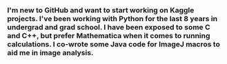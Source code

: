 ### I'm new to GitHub and want to start working on Kaggle projects. I've been working with Python for the last 8 years in undergrad and grad school. I have been exposed to some C and C++, but prefer Mathematica when it comes to running calculations. I co-wrote some Java code for ImageJ macros to aid me in image analysis. 

<!--
**spaceturtle37/spaceturtle37** is a ✨ _special_ ✨ repository because its `README.md` (this file) appears on your GitHub profile.

Here are some ideas to get you started:

- 🔭 I’m currently working on ...
- 🌱 I’m currently learning ...
- 👯 I’m looking to collaborate on ...
- 🤔 I’m looking for help with ...
- 💬 Ask me about ...
- 📫 How to reach me: ...
- 😄 Pronouns: ...
- ⚡ Fun fact: ...
-->
